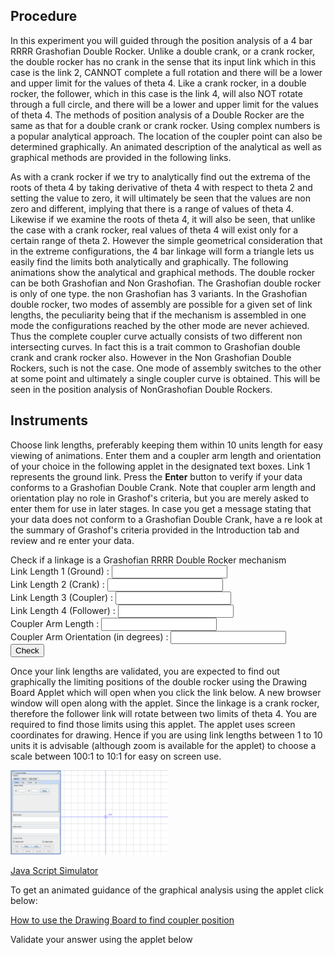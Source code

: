 ## Procedure
In this experiment you will guided through the position analysis of a 4 bar RRRR Grashofian Double Rocker. Unlike a double crank, or a crank rocker, the double rocker has no crank in the sense that its input link which in this case is the link 2, CANNOT complete a full rotation and there will be a lower and upper limit for the values of theta 4. Like a crank rocker, in a double rocker, the follower, which in this case is the link 4, will also NOT rotate through a full circle, and there will be a lower and upper limit for the values of theta 4. The methods of position analysis of a Double Rocker are the same as that for a double crank or crank rocker. Using complex numbers is a popular analytical approach. The location of the coupler point can also be determined graphically. An animated description of the analytical as well as graphical methods are provided in the following links.

<p class="heading-content"> 
    <object width="900" height="700" data="./content/Cmplx_pos_ana_RRRR/index.html"></object>
</p>
<p class="heading-content"> 
     <object width="900" height="700" data="./content/Gra_pos_ana_RRRR/index.html"></object>
</p>

As with a crank rocker if we try to analytically find out the extrema of the roots of theta 4 by taking derivative of theta 4 with respect to theta 2 and setting the value to zero, it will ultimately be seen that the values are non zero and different, implying that there is a range of values of theta 4. Likewise if we examine the roots of theta 4, it will also be seen, that unlike the case with a crank rocker, real values of theta 4 will exist only for a certain range of theta 2. However the simple geometrical consideration that in the extreme configurations, the 4 bar linkage will form a triangle lets us easily find the limits both analytically and graphically. The following animations show the analytical and graphical methods. The double rocker can be both Grashofian and Non Grashofian. The Grashofian double rocker is only of one type. the non Grashofian has 3 variants. In the Grashofian double rocker, two modes of assembly are possible for a given set of link lengths, the peculiarity being that if the mechanism is assembled in one mode the configurations reached by the other mode are never achieved. Thus the complete coupler curve actually consists of two different non intersecting curves. In fact this is a trait common to Grashofian double crank and crank rocker also. However in the Non Grashofian Double Rockers, such is not the case. One mode of assembly switches to the other at some point and ultimately a single coupler curve is obtained. This will be seen in the position analysis of NonGrashofian Double Rockers.

<p class="heading-content">
  <object width="900" height="700" data="./content/Cmplx_lim_pos_ana_RRRR_Grashof_Double_Rocker/index.html"></object>
</p>

<p class="heading-content">  
   <object width="900" height="700" data="./content/Gra_lim_pos_ana_RRRR_Grashof_Double_Rocker/index.html"></object>
</p> 

## Instruments
Choose link lengths, preferably keeping them within 10 units length for easy viewing of animations. Enter them and a coupler arm length and orientation of your choice in the following applet in the designated text boxes. Link 1 represents the ground link. Press the **Enter** button to verify if your data conforms to a Grashofian Double Crank. Note that coupler arm length and orientation play no role in Grashof's criteria, but you are merely asked to enter them for use in later stages. In case you get a message stating that your data does not conform to a Grashofian Double Crank, have a re look at the summary of Grashof's criteria provided in the Introduction tab and review and re enter your data.

<label><span class="style1">Check if a linkage is a Grashofian RRRR Double Rocker mechanism </span><span class="style2"><br />
Link Length 1 (Ground) :
<input type="number" id="ground" >
<br />
Link Length 2 (Crank) :
<input type="number" id="crank" />
<br />
</span></label>
<span class="style2">
<label>Link Length 3 (Coupler) :
<input type="number" id="coupler" />
</label>
<label><br />
Link Length 4 (Follower) :
<input type="number" id="follower" />
</label>
<label><br />
Coupler Arm Length :
<input type="number" id="coupler_length" />
</label>
<label><br />
Coupler Arm Orientation (in degrees) :
<input type="number" id="coupler_angle" />
<br />
<input type="submit" id="Submit" onclick="checkGrashof()" value="Check" />
</label>
</span>
<p><label></label>
</p>
<p id="grashof_type"></p>
<p id="mechanism_type"></p>

<script type="text/javascript" src="http://code.jquery.com/jquery-1.4.2.min.js"></script>
<script>
    function checkGrashof() 
    {
    var l1 = document.getElementById("ground").value;
    var l2 = document.getElementById("crank").value;
    var l3 = document.getElementById("coupler").value;
    var l4 = document.getElementById("follower").value;
    var l5 = document.getElementById("coupler_length").value;
    var theta5 = document.getElementById("coupler_angle").value; 
	var lmin, lmax;
	lmin=10000000;
	lmax=-10000000;
	var doublerocker=-1;
	var cgFlag=false;
	if ((l1<=l2) && (l1<=l3) && (l1<=l4))
	{
		lmin=l1;
	}
	if ((l2<=l1) && (l2<=l3) && (l2<=l4))
	{
		lmin=l2;
	}
	if ((l3<=l2) && (l3<=l4) && (l3<=l1))
	{
		lmin=l3;
	}
	if ((l4<=l1) && (l4<=l2) && (l4<=l3))
	{
		lmin=l4;
	}
	if (lmin!=l3)
	{
 		cgFlag=false;
	}
	if (lmin==l3)
	{
		doublerocker=1;
	}
	if ((l1>=l2) && (l1>=l3) && (l1>=l4))
	{
		lmax=l1;
	}
	if ((l2>=l1) && (l2>=l3) && (l2>=l4))
	{
		lmax=l2;
	}
	if ((l3>=l2) && (l3>=l4) && (l3>=l1))
	{
		lmax=l3;
	}
	if ((l4>=l1) && (l4>=l2) && (l4>=l3))
	{
		lmax=l4;
	}
	var Grashof=-1;
	var p=0; var q=0
	if ((lmax==l1) && (lmin==l2)) {p=l3; q=l4;}
	if ((lmax==l1) && (lmin==l3)) {p=l2; q=l4;}
	if ((lmax==l1) && (lmin==l4)) {p=l2; q=l3;}
	if ((lmax==l2) && (lmin==l3)) {p=l1; q=l4;}
	if ((lmax==l2) && (lmin==l4)) {p=l1; q=l3;}
	if ((lmax==l2) && (lmin==l1)) {p=l3; q=l4;}
	if ((lmax==l3) && (lmin==l4)) {p=l1; q=l2;}
	if ((lmax==l3) && (lmin==l1)) {p=l2; q=l4;}
	if ((lmax==l3) && (lmin==l2)) {p=l1; q=l4;}
	if ((lmax==l4) && (lmin==l1)) {p=l3; q=l2;}
	if ((lmax==l4) && (lmin==l2)) {p=l3; q=l1;}
	if ((lmax==l4) && (lmin==l3)) {p=l1; q=l2;}
	if ( lmax*1+lmin*1 < p*1+q*1)
	{
			Grashof=1;
            document.getElementById("grashof_type").innerHTML = "Link lengths are for Grashofian linkage";
	}
	if (Grashof!=1)
	{
            document.getElementById("grashof_type").innerHTML = "Link lengths are for Non Grashofian linkage";
		cgFlag=false;
	}
	if(doublerocker==1 && Grashof==1){
            document.getElementById("mechanism_type").innerHTML = "Mechanism is a Grashofian Double Rocker";
		cgFlag=true;
	}        
	if(doublerocker!=1 || Grashof!=1){
            document.getElementById("mechanism_type").innerHTML = "Mechanism is a not a Grashofian Double Rocker";
		cgFlag=true;
	}    
	if(doublerocker!=1 && Grashof==1){
            document.getElementById("mechanism_type").innerHTML = "Mechanism is not a Grashofian Double Rocker";
		if (lmin!=l3)
		{
			   document.getElementById("mechanism_type").innerHTML += ". Coupler must be smallest for Double Rocker";
		}
		cgFlag=true;
	}    
}
</script>

Once your link lengths are validated, you are expected to find out graphically the limiting positions of the double rocker using the Drawing Board Applet which will open when you click the link below. A new browser window will open along with the applet. Since the linkage is a crank rocker, therefore the follower link will rotate between two limits of theta 4. You are required to find those limits using this applet. The applet uses screen coordinates for drawing. Hence if you are using link lengths between 1 to 10 units it is advisable (although zoom is available for the applet) to choose a scale between 100:1 to 10:1 for easy on screen use.

<img src="images/drawing-board.png" width="50%">

[Java Script Simulator](drawing-board-js/drawing-board.html)

To get an animated guidance of the graphical analysis using the applet click below:

[How to use the Drawing Board to find coupler position](drawing-board-demo.html)

Validate your answer using the applet below
<p style="text-align: center;">
 <object width="700" height="500" data="./content/GrashofRRRRDoubleRockerCouplerPositionChecker/index.html"></object>
</p>
 <p style="text-align: center;">
     <object width="700" height="500" data="./content/GrashofRRRRDoubleRockerLimitPositionChecker/index.html"></object>
</p>



